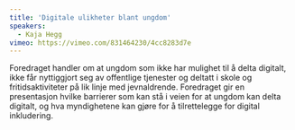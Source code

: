 ```yaml
---
title: 'Digitale ulikheter blant ungdom'
speakers:
  - Kaja Hegg
vimeo: https://vimeo.com/831464230/4cc8283d7e
---
```


Foredraget handler om at ungdom som ikke har mulighet til å delta digitalt, ikke får nyttiggjort seg av offentlige tjenester og deltatt i skole og fritidsaktiviteter på lik linje med jevnaldrende. Foredraget gir en presentasjon hvilke barrierer som kan stå i veien for at ungdom kan delta digitalt, og hva myndighetene kan gjøre for å tilrettelegge for digital inkludering.